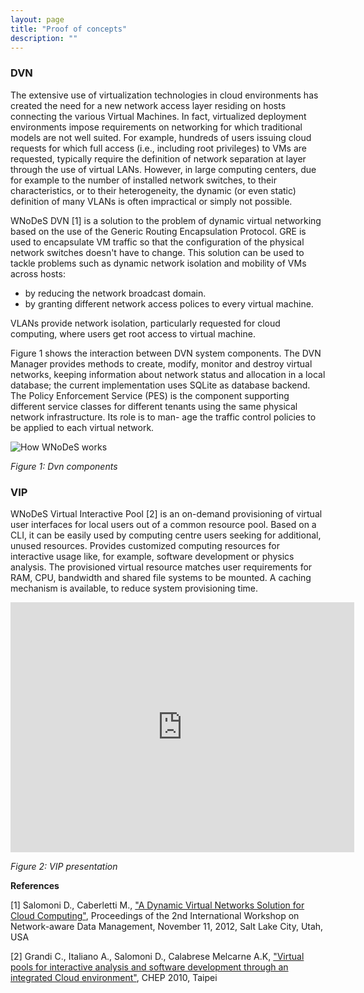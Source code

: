 ```yaml
---
layout: page
title: "Proof of concepts"
description: ""
---
```



### DVN

The extensive use of virtualization technologies in cloud environments has created the need for a new network access layer residing on hosts connecting the various Virtual Machines.
In fact, virtualized deployment environments impose requirements on networking for which traditional models are not well suited.
For example, hundreds of users issuing cloud requests for which full access (i.e., including root privileges) to VMs are requested, typically require the definition of network separation at layer through the use of virtual LANs.
However, in large computing centers, due for example to the number of installed network switches, to their characteristics, or to their heterogeneity, the dynamic (or even static) definition of many VLANs is often impractical or simply not possible.

WNoDeS DVN [1] is a solution to the problem of dynamic virtual networking based on the use of the Generic Routing Encapsulation Protocol.
GRE is used to encapsulate VM traffic so that the configuration of the physical network switches doesn't have to change.
This solution can be used to tackle problems such as dynamic network isolation and mobility of VMs across hosts:

* by reducing the network broadcast domain.
* by granting different network access polices to every virtual machine.

VLANs provide network isolation, particularly requested for cloud computing, where users get root access to virtual machine.

Figure 1 shows the interaction between DVN system components. The DVN Manager provides methods to create, modify, monitor and destroy virtual networks, keeping information about network status and allocation in a local database;
the current implementation uses SQLite as database backend.
The Policy Enforcement Service (PES) is the component supporting different service classes for different tenants using the same physical network infrastructure.
Its role is to man- age the traffic control policies to be applied to each virtual network.

![How WNoDeS works]({{site.baseurl}}/images/dvn_components.png) 

_Figure 1: Dvn components_

### VIP

WNoDeS Virtual Interactive Pool [2] is an on-demand provisioning of virtual user interfaces for local users out of a common resource pool.
Based on a CLI, it can be easily used by computing centre users seeking for additional, unused resources.
Provides customized computing resources for interactive usage like, for example, software development or physics analysis.
The provisioned virtual resource matches user requirements for RAM, CPU, bandwidth and shared file systems to be mounted.
A caching mechanism is available, to reduce system provisioning time.

<iframe src="http://prezi.com/embed/9dyfwjybq9b-/?bgcolor=ffffff&amp;lock_to_path=0&amp;autoplay=0&amp;autohide_ctrls=0&amp;features=undefined&amp;disabled_features=undefined" width="550" height="400" frameBorder="0"></iframe>

_Figure 2: VIP presentation_


**References**

[1] Salomoni D., Caberletti M., ["A Dynamic Virtual Networks Solution for Cloud Computing"](http://www.computer.org/csdl/proceedings/sccompanion/2012/4956/00/4956a526-abs.html), Proceedings of the 2nd International Workshop on Network-aware Data Management, November 11, 2012, Salt Lake City, Utah, USA

[2] Grandi C., Italiano A., Salomoni D., Calabrese Melcarne A.K, ["Virtual pools for interactive analysis and software development through an integrated Cloud environment"](http://web2.infn.it/wnodes/download/CHEP10-Grandi-VIP-101019.pdf), CHEP 2010, Taipei

